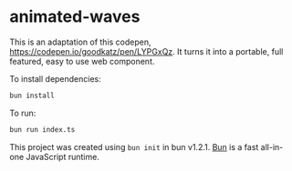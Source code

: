# animated-waves

This is an adaptation of this codepen, https://codepen.io/goodkatz/pen/LYPGxQz. It turns it into a portable, full featured, easy to use web component.

To install dependencies:

```bash
bun install
```

To run:

```bash
bun run index.ts
```

This project was created using `bun init` in bun v1.2.1. [Bun](https://bun.sh) is a fast all-in-one JavaScript runtime.
